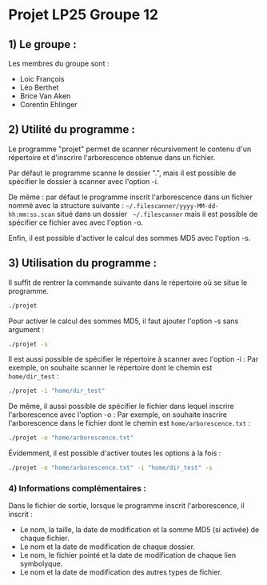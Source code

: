 # Projet LP25 Groupe 12

## 1) Le groupe  :

Les membres du groupe sont :
+ Loic François
+ Léo Berthet
+ Brice Van Aken
+ Corentin Ehlinger

## 2) Utilité du programme :

Le programme "projet" permet de scanner récursivement le contenu d'un répertoire et d'inscrire l'arborescence obtenue dans un fichier.

Par défaut le programme scanne le dossier ".", mais il est possible de spécifier le dossier à scanner avec l'option -i.

De même : par défaut le programme inscrit l'arborescence dans un fichier nommé avec la structure suivante : `~/.filescanner/yyyy-MM-dd-hh:mm:ss.scan` situé dans un dossier ` ~/.filescanner` mais il est possible de spécifier ce fichier avec avec l'option -o.

Enfin, il est possible d'activer le calcul des sommes MD5 avec l'option -s.

## 3) Utilisation du programme :

Il suffit de rentrer la commande suivante dans le répertoire où se situe le programme.
```bash
./projet
```
Pour activer le calcul des sommes MD5, il faut ajouter l'option -s sans argument :
```bash
./projet -s
```
Il est aussi possible de spécifier le répertoire à scanner avec l'option -i :
Par exemple, on souhaite scanner le répertoire dont le chemin est `home/dir_test` :
```bash
./projet -i "home/dir_test"
```

De même, il aussi possible de spécifier le fichier dans lequel inscrire l'arborescence avec l'option -o :
Par exemple, on souhaite inscrire l'arborescence dans le fichier dont le chemin est `home/arborescence.txt` :
```bash
./projet -o "home/arborescence.txt"
```

Évidemment, il est possible d'activer toutes les options à la fois :
```bash
./projet -o "home/arborescence.txt" -i "home/dir_test" -s
```
### 4) Informations complémentaires :

Dans le fichier de sortie, lorsque le programme inscrit l'arborescence, il inscrit :
+ Le nom, la taille, la date de modification et la somme MD5 (si activée) de chaque fichier.
+ Le nom et la date de modification de chaque dossier.
+ Le nom, le fichier pointé et la date de modification de chaque lien symbolyque.
+ Le nom et la date de modification des autres types de fichier.